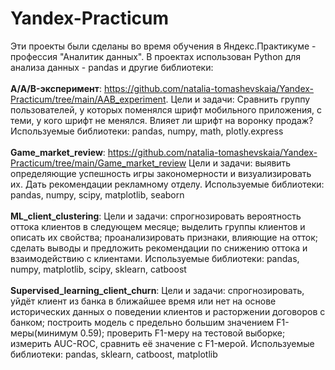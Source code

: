 # Yandex-Practicum
Эти проекты были сделаны во время обучения в Яндекс.Практикуме - профессия "Аналитик данных". В проектах использован Python для анализа данных - pandas и другие библиотеки:
<br></br>
<b>A/A/B-эксперимент</b>: https://github.com/natalia-tomashevskaia/Yandex-Practicum/tree/main/AAB_experiment. Цели и задачи: Сравнить группу пользователей, у которых поменялся шрифт мобильного приложения, с теми, у кого шрифт не менялся. Влияет ли шрифт на воронку продаж? Используемые библиотеки: pandas, numpy, math, plotly.express
<br></br>
<b>Game_market_review</b>: https://github.com/natalia-tomashevskaia/Yandex-Practicum/tree/main/Game_market_review Цели и задачи: выявить определяющие успешность игры закономерности и визуализировать их. Дать рекомендации рекламному отделу. Используемые библиотеки: pandas, numpy, scipy, matplotlib, seaborn
<br></br>
<b>ML_client_clustering</b>: Цели и задачи: cпрогнозировать вероятность оттока клиентов в следующем месяце; выделить группы клиентов и описать их свойства; проанализировать признаки, влияющие на отток; cделать выводы и предложить рекомендации по снижению оттока и взаимодействию с клиентами. Используемые библиотеки: pandas, numpy, matplotlib, scipy, sklearn, catboost
<br></br>
<b>Supervised_learning_client_churn</b>: Цели и задачи: cпрогнозировать, уйдёт клиент из банка в ближайшее время или нет на основе исторических данных о поведении клиентов и расторжении договоров с банком; построить модель с предельно большим значением F1-меры(минимум 0.59); проверить F1-меру на тестовой выборке; измерить AUC-ROC, сравнить её значение с F1-мерой. Используемые библиотеки: pandas, sklearn, catboost, matplotlib
